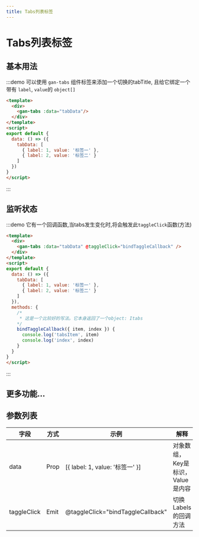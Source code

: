 ```yaml
---
title: Tabs列表标签
---
```

# Tabs列表标签

## 基本用法

:::demo 可以使用 `gan-tabs` 组件标签来添加一个切换的tabTitle, 且给它绑定一个带有 `label`, `value`的 `object[]`
```html
<template>
  <div>
    <gan-tabs :data="tabData"/>
  </div>
</template>
<script>
export default {
  data: () => ({
    tabData: [
      { label: 1, value: '标签一' },
      { label: 2, value: '标签二' }
    ]
  })
}
</script>
```
:::

## 监听状态

:::demo 它有一个回调函数,当tabs发生变化时,将会触发此`taggleClick`函数(方法)
```html
<template>
  <div>
    <gan-tabs :data="tabData" @taggleClick="bindTaggleCallback" />
  </div>
</template>
<script>
export default {
  data: () => ({
    tabData: [
      { label: 1, value: '标签一' },
      { label: 2, value: '标签二' }
    ]
  }),
  methods: {
    /*
     * 这是一个比较好的写法。它本身返回了一个object: Itabs
    */
    bindTaggleCallback({ item, index }) {
      console.log('tabsItem', item)
      console.log('index', index)
    }
  }
}
</script>
```
:::

## 更多功能...

## 参数列表

| 字段          | 方式   | 示例                                | 解释                   |
|-------------|------|-----------------------------------|----------------------|
| data        | Prop | \[\{ label: 1, value: '标签一' \}\]  | 对象数组，Key是标识，Value是内容 |
| taggleClick | Emit | @taggleClick="bindTaggleCallback" | 切换Labels的回调方法        |